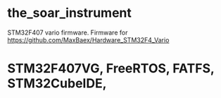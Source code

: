 # the_soar_instrument
STM32F407 vario firmware.  Firmware for https://github.com/MaxBaex/Hardware_STM32F4_Vario

# STM32F407VG, FreeRTOS, FATFS, STM32CubeIDE, 
